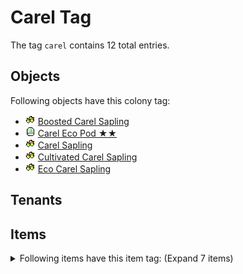 # Carel Tag

The tag `carel` contains 12 total entries.

## Objects

Following objects have this colony tag:

- <img src="https://raw.githubusercontent.com/Ceterai/Enternia/main/objects/farmables/alta/ground/produce/carel/boosted/icon.png" alt="Boosted Carel Sapling icon" loading="lazy" width="auto" height="16px"/> [Boosted Carel Sapling](https://ceterai.github.io/MyEnternia/Wiki/BoostedCarelSapling)
- <img src="https://raw.githubusercontent.com/Ceterai/Enternia/main/objects/farmables/alta/ground/produce/carel/pod/icon.png" alt="Carel Eco Pod ★★ icon" loading="lazy" width="auto" height="16px"/> [Carel Eco Pod ★★](https://ceterai.github.io/MyEnternia/Wiki/CarelEcoPod)
- <img src="https://raw.githubusercontent.com/Ceterai/Enternia/main/objects/farmables/alta/ground/produce/carel/sapling/icon.png" alt="Carel Sapling icon" loading="lazy" width="auto" height="16px"/> [Carel Sapling](https://ceterai.github.io/MyEnternia/Wiki/CarelSapling)
- <img src="https://raw.githubusercontent.com/Ceterai/Enternia/main/objects/farmables/alta/ground/produce/carel/cultivated/icon.png" alt="Cultivated Carel Sapling icon" loading="lazy" width="auto" height="16px"/> [Cultivated Carel Sapling](https://ceterai.github.io/MyEnternia/Wiki/CultivatedCarelSapling)
- <img src="https://raw.githubusercontent.com/Ceterai/Enternia/main/objects/farmables/alta/ground/produce/carel/eco/icon.png" alt="Eco Carel Sapling icon" loading="lazy" width="auto" height="16px"/> [Eco Carel Sapling](https://ceterai.github.io/MyEnternia/Wiki/EcoCarelSapling)

## Tenants

## Items

<details markdown="1"><summary>Following items have this item tag: (Expand 7 items)</summary>

- <img src="https://raw.githubusercontent.com/Ceterai/Enternia/main/assetMissing.png" alt="Calin Jam Dumplings icon" loading="lazy" width="auto" height="16px"/> [Calin Jam Dumplings](https://ceterai.github.io/MyEnternia/Wiki/CalinJamDumplings)
- <img src="https://raw.githubusercontent.com/Ceterai/Enternia/main/items/generic/food/tier3/ct_caliopa.png" alt="Caliopa Slice icon" loading="lazy" width="auto" height="16px"/> [Caliopa Slice](https://ceterai.github.io/MyEnternia/Wiki/CaliopaSlice)
- <img src="https://raw.githubusercontent.com/Ceterai/Enternia/main/items/generic/food/tier3/ct_caliopa.png" alt="Caliopa Stuffed Crust Slice icon" loading="lazy" width="auto" height="16px"/> [Caliopa Stuffed Crust Slice](https://ceterai.github.io/MyEnternia/Wiki/CaliopaStuffedCrustSlice)
- <img src="https://raw.githubusercontent.com/Ceterai/Enternia/main/items/generic/food/tier3/ct_crunchy_pie.png" alt="Crunchy Pie icon" loading="lazy" width="auto" height="16px"/> [Crunchy Pie](https://ceterai.github.io/MyEnternia/Wiki/CrunchyPie)
- <img src="https://raw.githubusercontent.com/Ceterai/Enternia/main/items/generic/food/tier3/ct_crunchy_pie.png" alt="Crystal Pie icon" loading="lazy" width="auto" height="16px"/> [Crystal Pie](https://ceterai.github.io/MyEnternia/Wiki/CrystalPie)
- <img src="https://raw.githubusercontent.com/Ceterai/Enternia/main/assetMissing.png" alt="Juni Porridge w/ Galo ★ icon" loading="lazy" width="auto" height="16px"/> [Juni Porridge w/ Galo ★](https://ceterai.github.io/MyEnternia/Wiki/JuniPorridgewByGalo)
- <img src="https://raw.githubusercontent.com/Ceterai/Enternia/main/assetMissing.png" alt="Motsu Original icon" loading="lazy" width="auto" height="16px"/> [Motsu Original](https://ceterai.github.io/MyEnternia/Wiki/MotsuOriginal)

</details>
